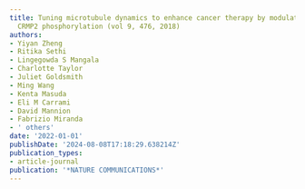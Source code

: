 ```yaml
---
title: Tuning microtubule dynamics to enhance cancer therapy by modulating FER-mediated
  CRMP2 phosphorylation (vol 9, 476, 2018)
authors:
- Yiyan Zheng
- Ritika Sethi
- Lingegowda S Mangala
- Charlotte Taylor
- Juliet Goldsmith
- Ming Wang
- Kenta Masuda
- Eli M Carrami
- David Mannion
- Fabrizio Miranda
- ' others'
date: '2022-01-01'
publishDate: '2024-08-08T17:18:29.638214Z'
publication_types:
- article-journal
publication: '*NATURE COMMUNICATIONS*'
---
```

